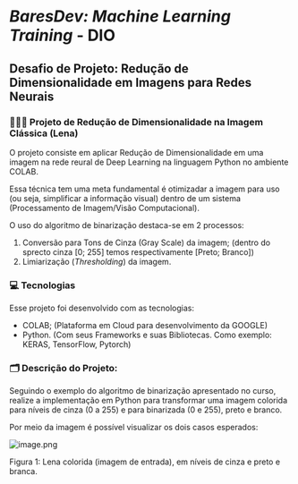 # **_BaresDev: Machine Learning Training_** - DIO

## Desafio de Projeto: Redução de Dimensionalidade em Imagens para Redes Neurais

### 🧑🏻‍💻 Projeto de Redução de Dimensionalidade na Imagem Clássica (Lena)
O projeto consiste em aplicar Redução de Dimensionalidade em uma imagem na rede reural de Deep Learning na linguagem Python no ambiente COLAB.

Essa técnica tem uma meta fundamental é otimizadar a imagem para uso (ou seja, simplificar a informação visual) dentro de um sistema (Processamento de Imagem/Visão Computacional).

O uso do algoritmo de binarização destaca-se em 2 processos:
1. Conversão para Tons de Cinza (Gray Scale) da imagem; (dentro do sprecto cinza [0; 255] temos respectivamente [Preto; Branco])
2. Limiarização (_Thresholding_) da imagem.



### 💻 Tecnologias
Esse projeto foi desenvolvido com as tecnologias:

- COLAB; (Plataforma em Cloud para desenvolvimento da GOOGLE)
- Python. (Com seus Frameworks e suas Bibliotecas. Como exemplo: KERAS, TensorFlow, Pytorch)

### 🗂️ Descrição do Projeto:
Seguindo o exemplo do algoritmo de binarização apresentado no curso, realize a implementação em Python para transformar uma imagem colorida para níveis de cinza (0 a 255) e para binarizada (0 e 255), preto e branco.  

Por meio da imagem é possível visualizar os dois casos esperados:

![image.png](attachment:image.png)

Figura 1: Lena colorida (imagem de entrada), em níveis de cinza e preto e branca.
